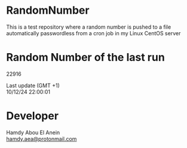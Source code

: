 # RandomNumber    
This is a test repository where a random number is pushed to a file automatically passwordless from a cron job in my Linux CentOS server    
# Random Number of the last run   
22916
      
Last update (GMT +1)    
10/12/24 22:00:01
# Developer    
Hamdy Abou El Anein   
hamdy.aea@protonmail.com
